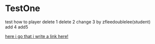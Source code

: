 TestOne
=======

test how to player
delete 1
delete 2
change 3 by zfleedoublelee(student)
add 4
add5

[here i go that i write a link here!](http://www.baidu.com)

